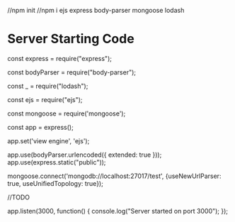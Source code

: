 //npm init
//npm i ejs express body-parser mongoose lodash

# Server Starting Code

const express = require("express");

const bodyParser = require("body-parser");

const _ = require("lodash");

const ejs = require("ejs");

const mongoose = require('mongoose');

const app = express();

app.set('view engine', 'ejs');

app.use(bodyParser.urlencoded({
  extended: true
}));
app.use(express.static("public"));

mongoose.connect('mongodb://localhost:27017/test', {useNewUrlParser: true, useUnifiedTopology: true});

//TODO

app.listen(3000, function() {
  console.log("Server started on port 3000");
});
